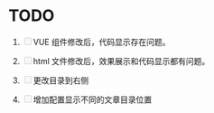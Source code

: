 <!--
 * @Author: zzz
 * @LastEditors: zzz
-->
# TODO

1. <label><input disabled name="Fruit" type="checkbox" >VUE 组件修改后，代码显示存在问题。
</label> 

2. <label><input disabled name="Fruit" type="checkbox" >html 文件修改后，效果展示和代码显示都有问题。
</label> 

3. <label><input disabled name="Fruit" type="checkbox" >更改目录到右侧
</label> 

4. <label><input disabled name="Fruit" type="checkbox" >增加配置显示不同的文章目录位置</label> 

